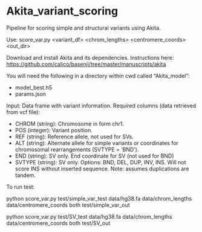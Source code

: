 # Akita_variant_scoring
Pipeline for scoring simple and structural variants using Akita.

Use: score_var.py <variant_df> <fasta> <chrom_lengths> <centromere_coords> <scores> <out_dir>

Download and install Akita and its dependencies. Instructions here:
https://github.com/calico/basenji/tree/master/manuscripts/akita

You will need the following in a directory within cwd called “Akita_model”:
- model_best.h5  
- params.json

Input: Data frame with variant information. 
Required columns (data retrieved from vcf file):
- CHROM (string): Chromosome in form chr1.
- POS (integer): Variant position.
- REF (string): Reference allele, not used for SVs.
- ALT (string): Alternate allele for simple variants or coordinates for chromosomal rearrangements (SVTYPE = ‘BND’).
- END (string): SV only. End coordinate for SV (not used for BND)
- SVTYPE (string): SV only. Options: BND, DEL, DUP, INV, INS. Will not score INS without inserted sequence. Note: assumes duplications are tandem.

To run test:

python score_var.py test/simple_var_test data/hg38.fa data/chrom_lengths data/centromere_coords both test/simple_var_out

python score_var.py test/SV_test data/hg38.fa data/chrom_lengths data/centromere_coords both test/SV_out
